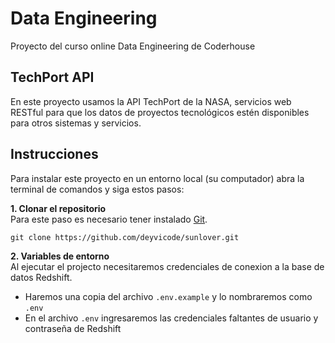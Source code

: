 # Data Engineering
Proyecto del curso online Data Engineering de Coderhouse

## TechPort API
En este proyecto usamos la API TechPort de la NASA, servicios web RESTful para que los datos de proyectos tecnológicos estén disponibles para otros sistemas y servicios.

## Instrucciones
Para instalar este proyecto en un entorno local (su computador) abra la terminal de comandos y siga estos pasos:

**1. Clonar el repositorio** \
Para este paso es necesario tener instalado [Git](https://git-scm.com/).
``` shell
git clone https://github.com/deyvicode/sunlover.git
```
**2. Variables de entorno** \
Al ejecutar el projecto necesitaremos credenciales de conexion a la base de datos Redshift. 
* Haremos una copia del archivo `.env.example` y lo nombraremos como `.env`
* En el archivo `.env` ingresaremos las credenciales faltantes de usuario y contraseña de Redshift